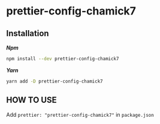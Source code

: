 # prettier-config-chamick7

## Installation

**_Npm_**

```sh
npm install --dev prettier-config-chamick7
```

**_Yarn_**

```sh
yarn add -D prettier-config-chamick7
```

## HOW TO USE

Add `prettier: "prettier-config-chamick7"` in `package.json`
